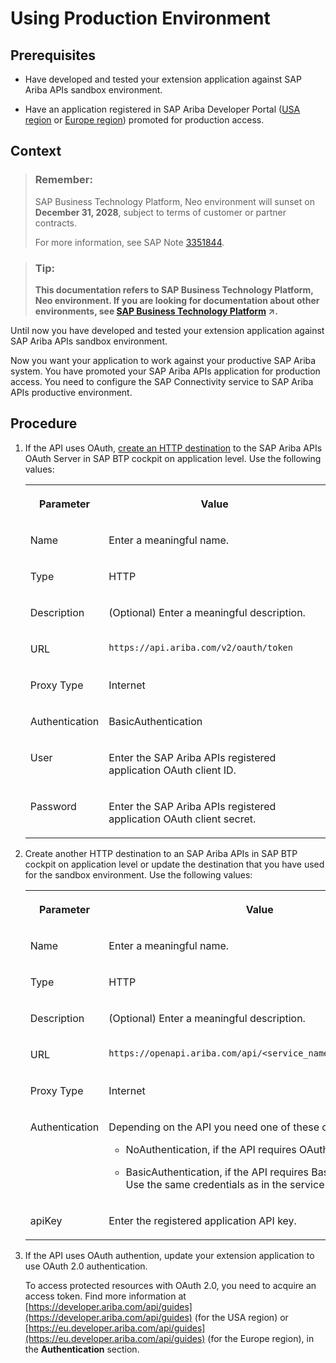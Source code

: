 <!-- loio039cce87c276464f9875e7283b431e64 -->

# Using Production Environment



<a name="loio039cce87c276464f9875e7283b431e64__prereq_orr_dv3_p1b"/>

## Prerequisites

-   Have developed and tested your extension application against SAP Ariba APIs sandbox environment.

-   Have an application registered in SAP Ariba Developer Portal \([USA region](https://developer.ariba.com/api/) or [Europe region](https://eu.developer.ariba.com/api/)\) promoted for production access.




## Context

> ### Remember:  
> SAP Business Technology Platform, Neo environment will sunset on **December 31, 2028**, subject to terms of customer or partner contracts.
> 
> For more information, see SAP Note [3351844](https://me.sap.com/notes/3351844).

> ### Tip:  
> **This documentation refers to SAP Business Technology Platform, Neo environment. If you are looking for documentation about other environments, see [SAP Business Technology Platform](https://help.sap.com/viewer/65de2977205c403bbc107264b8eccf4b/Cloud/en-US/6a2c1ab5a31b4ed9a2ce17a5329e1dd8.html "SAP Business Technology Platform (SAP BTP) is an integrated offering comprised of four technology portfolios: database and data management, application development and integration, analytics, and intelligent technologies. The platform offers users the ability to turn data into business value, compose end-to-end business processes, and build and extend SAP applications quickly.") :arrow_upper_right:.**

Until now you have developed and tested your extension application against SAP Ariba APIs sandbox environment.

Now you want your application to work against your productive SAP Ariba system. You have promoted your SAP Ariba APIs application for production access. You need to configure the SAP Connectivity service to SAP Ariba APIs productive environment.



## Procedure

1.  If the API uses OAuth, [create an HTTP destination](https://help.sap.com/viewer/cca91383641e40ffbe03bdc78f00f681/Cloud/en-US/1e110da0ddd8453aaf5aed2485d84f25.html) to the SAP Ariba APIs OAuth Server in SAP BTP cockpit on application level. Use the following values:


    <table>
    <tr>
    <th valign="top">

    Parameter
    
    </th>
    <th valign="top">

    Value
    
    </th>
    </tr>
    <tr>
    <td valign="top">
    
    Name
    
    </td>
    <td valign="top">
    
    Enter a meaningful name.
    
    </td>
    </tr>
    <tr>
    <td valign="top">
    
    Type
    
    </td>
    <td valign="top">
    
    HTTP
    
    </td>
    </tr>
    <tr>
    <td valign="top">
    
    Description
    
    </td>
    <td valign="top">
    
    \(Optional\) Enter a meaningful description.
    
    </td>
    </tr>
    <tr>
    <td valign="top">
    
    URL
    
    </td>
    <td valign="top">
    
    `https://api.ariba.com/v2/oauth/token` 
    
    </td>
    </tr>
    <tr>
    <td valign="top">
    
    Proxy Type
    
    </td>
    <td valign="top">
    
    Internet
    
    </td>
    </tr>
    <tr>
    <td valign="top">
    
    Authentication
    
    </td>
    <td valign="top">
    
    BasicAuthentication
    
    </td>
    </tr>
    <tr>
    <td valign="top">
    
    User
    
    </td>
    <td valign="top">
    
    Enter the SAP Ariba APIs registered application OAuth client ID.
    
    </td>
    </tr>
    <tr>
    <td valign="top">
    
    Password
    
    </td>
    <td valign="top">
    
    Enter the SAP Ariba APIs registered application OAuth client secret.
    
    </td>
    </tr>
    </table>
    
2.  Create another HTTP destination to an SAP Ariba APIs in SAP BTP cockpit on application level or update the destination that you have used for the sandbox environment. Use the following values:


    <table>
    <tr>
    <th valign="top">

    Parameter
    
    </th>
    <th valign="top">

    Value
    
    </th>
    </tr>
    <tr>
    <td valign="top">
    
    Name
    
    </td>
    <td valign="top">
    
    Enter a meaningful name.
    
    </td>
    </tr>
    <tr>
    <td valign="top">
    
    Type
    
    </td>
    <td valign="top">
    
    HTTP
    
    </td>
    </tr>
    <tr>
    <td valign="top">
    
    Description
    
    </td>
    <td valign="top">
    
    \(Optional\) Enter a meaningful description.
    
    </td>
    </tr>
    <tr>
    <td valign="top">
    
    URL
    
    </td>
    <td valign="top">
    
    `https://openapi.ariba.com/api/<service_name>/<version>/prod` 
    
    </td>
    </tr>
    <tr>
    <td valign="top">
    
    Proxy Type
    
    </td>
    <td valign="top">
    
    Internet
    
    </td>
    </tr>
    <tr>
    <td valign="top">
    
    Authentication
    
    </td>
    <td valign="top">
    
    Depending on the API you need one of these options:

    -   NoAuthentication, if the API requires OAuth authentication.

    -   BasicAuthentication, if the API requires Basic authentication. Use the same credentials as in the service provider.



    
    </td>
    </tr>
    <tr>
    <td valign="top">
    
    apiKey
    
    </td>
    <td valign="top">
    
    Enter the registered application API key.
    
    </td>
    </tr>
    </table>
    
3.  If the API uses OAuth authention, update your extension application to use OAuth 2.0 authentication.

    To access protected resources with OAuth 2.0, you need to acquire an access token. Find more information at [https://developer.ariba.com/api/guides](https://developer.ariba.com/api/guides) \(for the USA region\) or [https://eu.developer.ariba.com/api/guides](https://eu.developer.ariba.com/api/guides) \(for the Europe region\), in the **Authentication** section.


